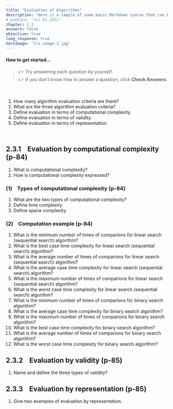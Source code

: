 ```yaml
---
title: "Evaluation of Algorithms"
description: "Here is a sample of some basic Markdown syntax that can be used when writing Markdown content in Astro."
# pubDate: "Jul 01 2022"
chapter: 2.3
answers: false
objective: true
long_response: true
heroImage: "/cs-image-1.jpg"
---
```


#### How to get started...

<!-- > The following notes are **_general-purpose_**.
> They may be examinable in both objective-type and long-response-type questions. -->

> 👉 Try answering each question by yourself.
> <br>
> 👉 If you don't know how to answer a question, click **Check Answers**.

<br>

1. How many algorithm evaluation criteria are there?
2. What are the three algorithm evaluation criteria?
3. Define evaluation in terms of computational complexity.
4. Define evaluation in terms of validity.
5. Define evaluation in terms of representation.

<br>

## 2.3.1 &nbsp;&nbsp; Evaluation by computational complexity (p-84)

1. What is computational complexity?
2. How is computational complexity expressed?

### (1) &nbsp;&nbsp; Types of computational complexity (p-84)

1. What are the two types of computational complexity?
2. Define time complexity.
3. Define space complexity.

### (2) &nbsp;&nbsp; Computation example (p-84)

<!-- 1. What are the minimum, average, and maximum number of times of comparisons (best case, average case, worst case complexities) for linear search (sequential search) algorithm?
2. What are the minimum, average, and maximum number of times of comparisons (best case, average case, worst case complexities) for binary search algorithm? -->

1. What is the minimum number of times of comparions for linear search (sequential search) algorithm?
2. What is the best case time complexity for linear search (sequential search) algorithm?
3. What is the average number of times of comparions for linear search (sequential search) algorithm?
4. What is the average case time complexity for linear search (sequential search) algorithm?
5. What is the maximum number of times of comparions for linear search (sequential search) algorithm?
6. What is the worst case time complexity for linear search (sequential search) algorithm?
7. What is the minimum number of times of comparions for binary search algorithm?
8. What is the average case time complexity for binary search algorithm?
9. What is the maximum number of times of comparions for binary search algorithm?
10. What is the best case time complexity for binary search algorithm?
11. What is the average number of times of comparions for binary search algorithm?
12. What is the worst case time complexity for binary search algorithm?

## 2.3.2 &nbsp;&nbsp; Evaluation by validity (p-85)

1. Name and define the three types of validity?

## 2.3.3 &nbsp;&nbsp; Evaluation by representation (p-85)

1. Give two examples of evaluation by representation.
